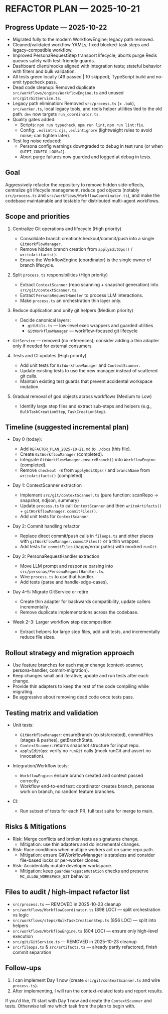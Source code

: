 REFACTOR PLAN — 2025-10-21
=============================

Progress Update — 2025-10-22
----------------------------
- Migrated fully to the modern WorkflowEngine; legacy path removed.
- Cleaned/validated workflow YAMLs; fixed blocked-task steps and legacy-compatible workflow.
- Improved PersonaRequestStep transport lifecycle; aborts purge Redis queues safely with test-friendly guards.
- Dashboard client/mocks aligned with integration tests; stateful behavior with filters and bulk validation.
- All tests green locally (49 passed | 10 skipped); TypeScript build and no-emit typecheck pass.
- Dead code cleanup: Removed duplicate `src/workflows/engine/WorkflowEngine.ts` and unused `src/git/GitService.ts`.
- Legacy path elimination: Removed `src/process.ts` (+ `.bak`), `src/worker.ts`, local legacy tools, and redis helper utilities tied to the old path. `dev` now targets `run_coordinator.ts`.
- Quality gates added:
  - Scripts: `npm run typecheck`, `npm run lint`, `npm run lint:fix`.
  - Config: `.eslintrc.cjs`, `.eslintignore` (lightweight rules to avoid noise; can tighten later).
- Test log noise reduced:
  - Persona config warnings downgraded to debug in test runs (or when `QUIET_CONFIG_LOGS=1`).
  - Abort purge failures now guarded and logged at debug in tests.

Goal
----
Aggressively refactor the repository to remove hidden side-effects, centralize git lifecycle management, reduce god objects (notably `src/process.ts` and `src/workflows/WorkflowCoordinator.ts`), and make the codebase maintainable and testable for distributed multi-agent workflows.

Scope and priorities
--------------------
1. Centralize Git operations and lifecycle (High priority)
   - Consolidate branch creation/checkout/commit/push into a single `GitWorkflowManager`.
   - Remove hidden branch creation from `applyEditOps()` / `writeArtifacts()`.
   - Ensure the WorkflowEngine (coordinator) is the single owner of branch lifecycle.

2. Split `process.ts` responsibilities (High priority)
   - Extract `ContextScanner` (repo scanning + snapshot generation) into `src/git/contextScanner.ts`.
   - Extract `PersonaRequestHandler` to process LLM interactions.
   - Make `process.ts` an orchestration thin layer only.

3. Reduce duplication and unify git helpers (Medium priority)
   - Decide canonical layers:
     - `gitUtils.ts` — low-level exec wrappers and guarded utilities
     - `GitWorkflowManager` — workflow-focused git lifecycle
  - `GitService` — removed (no references); consider adding a thin adapter only if needed for external consumers

4. Tests and CI updates (High priority)
   - Add unit tests for `GitWorkflowManager` and `ContextScanner`.
   - Update existing tests to use the new manager instead of scattered git calls.
   - Maintain existing test guards that prevent accidental workspace mutation.

5. Gradual removal of god objects across workflows (Medium to Low)
   - Identify large step files and extract sub-steps and helpers (e.g., `BulkTaskCreationStep`, `TaskCreationStep`).

Timeline (suggested incremental plan)
-------------------------------------
- Day 0 (today):
  - Add `REFACTOR_PLAN_2025-10-21.md` to `./docs` (this file).
  - Create `GitWorkflowManager` (completed).
  - Integrate `GitWorkflowManager.ensureBranch()` into `WorkflowEngine` (completed).
  - Remove `checkout -B` from `applyEditOps()` and `branchName` from `writeArtifacts()` (completed).

- Day 1: ContextScanner extraction
  - Implement `src/git/contextScanner.ts` (pure function: scanRepo -> snapshot, ndjson, summary)
  - Update `process.ts` to call `ContextScanner` and then `writeArtifacts()` + `gitWorkflowManager.commitFiles()`.
  - Add unit tests for `ContextScanner`.

- Day 2: Commit handling refactor
  - Replace direct commit/push calls in `fileops.ts` and other places with `gitWorkflowManager.commitFiles()` or a thin wrapper.
  - Add tests for `commitFiles` (happy/error paths) with mocked `runGit`.

- Day 3: PersonaRequestHandler extraction
  - Move LLM prompt and response parsing into `src/personas/PersonaRequestHandler.ts`.
  - Wire `process.ts` to use that handler.
  - Add tests (parse and handle-edge-cases).

- Day 4–5: Migrate GitService or retire
  - Create thin adapter for backwards compatibility, update callers incrementally.
  - Remove duplicate implementations across the codebase.

- Week 2–3: Larger workflow step decomposition
  - Extract helpers for large step files, add unit tests, and incrementally reduce file sizes.

Rollout strategy and migration approach
--------------------------------------
- Use feature branches for each major change (context-scanner, persona-handler, commit-migration).
- Keep changes small and iterative; update and run tests after each change.
- Provide thin adapters to keep the rest of the code compiling while migrating.
- Be aggressive about removing dead code once tests pass.

Testing matrix and validation
-----------------------------
- Unit tests:
  - `GitWorkflowManager`: ensureBranch (exists/created), commitFiles (stages & pushes), getBranchState.
  - `ContextScanner`: returns snapshot structure for input repo.
  - `applyEditOps`: verify no `runGit` calls (mock runGit and assert no invocation).

- Integration/Workflow tests:
  - `WorkflowEngine`: ensure branch created and context passed correctly.
  - Workflow end-to-end test: coordinator creates branch, personas work on branch, no random feature branches.

- CI:
  - Run subset of tests for each PR, full test suite for merge to main.

Risks & Mitigations
-------------------
- Risk: Merge conflicts and broken tests as signatures change.
  - Mitigation: use thin adapters and do incremental changes.
- Risk: Race conditions when multiple workers act on same repo path.
  - Mitigation: ensure GitWorkflowManager is stateless and consider file-based locks or per-worker clones.
- Risk: Accidentally mutate developer workspace.
  - Mitigation: keep `guardWorkspaceMutation` checks and preserve `MC_ALLOW_WORKSPACE_GIT` behavior.

Files to audit / high-impact refactor list
-----------------------------------------
- `src/process.ts` — REMOVED in 2025-10-23 cleanup
- `src/workflows/WorkflowCoordinator.ts` (898 LOC) — split orchestration vs logic
- `src/workflows/steps/BulkTaskCreationStep.ts` (856 LOC) — split into helpers
- `src/workflows/WorkflowEngine.ts` (804 LOC) — ensure only high-level execution
- `src/git/GitService.ts` — REMOVED in 2025-10-23 cleanup
- `src/fileops.ts` & `src/artifacts.ts` — already partly refactored, finish commit separation

Follow-ups
----------
1. I can implement Day 1 now (create `src/git/contextScanner.ts` and wire `process.ts`).
2. After implementing, I will run the context-related tests and report results.

If you'd like, I'll start with Day 1 now and create the `ContextScanner` and tests. Otherwise tell me which task from the plan to begin with.
